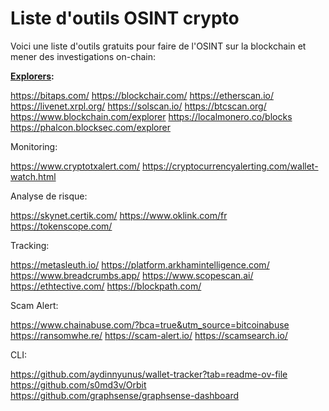 # Liste d'outils OSINT crypto


Voici une liste d'outils gratuits pour faire de l'OSINT sur la blockchain et mener des investigations on-chain: 

**<u>Explorers</u>:**

https://bitaps.com/
https://blockchair.com/
https://etherscan.io/
https://livenet.xrpl.org/
https://solscan.io/
https://btcscan.org/
https://www.blockchain.com/explorer
https://localmonero.co/blocks
https://phalcon.blocksec.com/explorer



Monitoring:

https://www.cryptotxalert.com/
https://cryptocurrencyalerting.com/wallet-watch.html

Analyse de risque:

https://skynet.certik.com/
https://www.oklink.com/fr
https://tokenscope.com/


Tracking:

https://metasleuth.io/
https://platform.arkhamintelligence.com/
https://www.breadcrumbs.app/
https://www.scopescan.ai/
https://ethtective.com/
https://blockpath.com/


Scam Alert:

https://www.chainabuse.com/?bca=true&utm_source=bitcoinabuse
https://ransomwhe.re/
https://scam-alert.io/
https://scamsearch.io/


CLI:

https://github.com/aydinnyunus/wallet-tracker?tab=readme-ov-file
https://github.com/s0md3v/Orbit
https://github.com/graphsense/graphsense-dashboard




